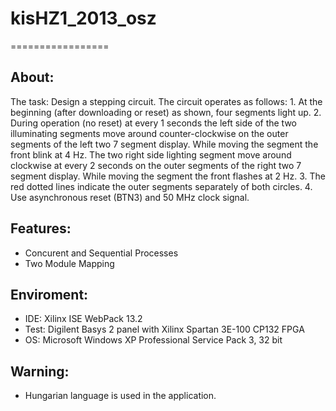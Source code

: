 # kisHZ1_2013_osz
=================


About:
------
The task:
	Design a stepping circuit. The circuit operates as follows:
	1. At the beginning (after downloading or reset) as shown, four segments light up.
	2. During operation (no reset) at every 1 seconds the left side of the two illuminating segments move around                    counter-clockwise
	   on the outer segments of the left two 7 segment display.
	   While moving the segment the front blink at 4 Hz.
	   The two right side lighting segment move around clockwise at every 2 seconds on the outer segments of the right two 7        segment display.
	   While moving the segment the front flashes at 2 Hz.
	3. The red dotted lines indicate the outer segments separately of both circles.
	4. Use asynchronous reset (BTN3) and 50 MHz clock signal.


Features:
---------
- Concurent and Sequential Processes
- Two Module Mapping


Enviroment:
-----------
- IDE: Xilinx ISE WebPack 13.2
- Test: Digilent Basys 2 panel with Xilinx Spartan 3E-100 CP132 FPGA
- OS: Microsoft Windows XP Professional Service Pack 3, 32 bit


Warning:
--------
- Hungarian language is used in the application.
